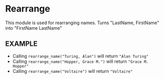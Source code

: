 Rearrange
=========

This module is used for rearranging names.
Turns "LastName, FirstName" into "FirstName LastName"

## EXAMPLE

* Calling `rearrange_name("Turing, Alan")` will return `"Alan Turing"`
* Calling `rearrange_name("Hopper, Grace M.")` will return `"Grace M. Hopper"`
* Calling `rearrange_name("Voltaire")` will return `"Voltaire"`
